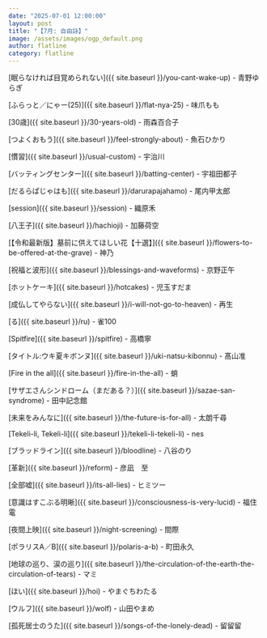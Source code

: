 ```yaml
---
date: "2025-07-01 12:00:00"
layout: post
title: "【7月: 自由詠】"
image: /assets/images/ogp_default.png
author: flatline
category: flatline
---
```


[眠らなければ目覚められない]({{ site.baseurl }}/you-cant-wake-up) - 青野ゆらぎ

[ふらっと／にゃー(25)]({{ site.baseurl }}/flat-nya-25) - 味爪もも

[30歳]({{ site.baseurl }}/30-years-old) - 雨森百合子

[つよくおもう]({{ site.baseurl }}/feel-strongly-about) - 魚石ひかり

[慣習]({{ site.baseurl }}/usual-custom) - 宇治川

[バッティングセンター]({{ site.baseurl }}/batting-center) - 宇祖田都子

[だるらぱじゃはも]({{ site.baseurl }}/darurapajahamo) - 尾内甲太郎

[session]({{ site.baseurl }}/session) - 織原禾

[八王子]({{ site.baseurl }}/hachioji) - 加藤荷空

[【令和最新版】墓前に供えてほしい花【十選】]({{ site.baseurl }}/flowers-to-be-offered-at-the-grave) - 神乃

[祝福と波形]({{ site.baseurl }}/blessings-and-waveforms) - 京野正午

[ホットケーキ]({{ site.baseurl }}/hotcakes) - 児玉すだま

[成仏してやらない]({{ site.baseurl }}/i-will-not-go-to-heaven) - 再生

[る]({{ site.baseurl }}/ru) - 雀100

[Spitfire]({{ site.baseurl }}/spitfire) - 高橋寧

[タイトル:ウキ夏キボンヌ]({{ site.baseurl }}/uki-natsu-kibonnu) - 髙山准

[Fire in the all]({{ site.baseurl }}/fire-in-the-all) - 蛸

[サザエさんシンドローム（まだある？）]({{ site.baseurl }}/sazae-san-syndrome) - 田中記念館

[未来をみんなに]({{ site.baseurl }}/the-future-is-for-all) - 太朗千尋

[Tekeli-li, Tekeli-li]({{ site.baseurl }}/tekeli-li-tekeli-li) - nes

[ブラッドライン]({{ site.baseurl }}/bloodline) - 八谷のり

[革新]({{ site.baseurl }}/reform) - 彦凪　至

[全部嘘]({{ site.baseurl }}/its-all-lies) - ヒミツー

[意識はすこぶる明晰]({{ site.baseurl }}/consciousness-is-very-lucid) - 福住電

[夜間上映]({{ site.baseurl }}/night-screening) - 間際

[ポラリスA／B]({{ site.baseurl }}/polaris-a-b) - 町田永久

[地球の巡り、涙の巡り]({{ site.baseurl }}/the-circulation-of-the-earth-the-circulation-of-tears) - マミ

[ほい]({{ site.baseurl }}/hoi) - やまぐちわたる

[ウルフ]({{ site.baseurl }}/wolf) - 山田やまめ

[孤死居士のうた]({{ site.baseurl }}/songs-of-the-lonely-dead) - 留留留
